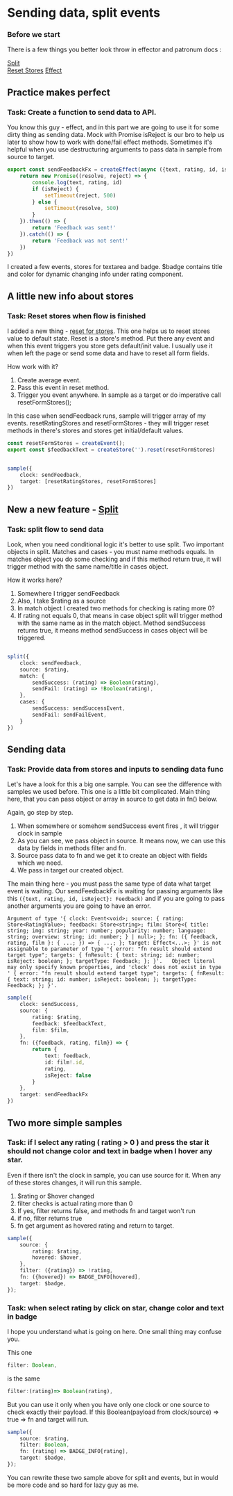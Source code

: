 # Sending data, split events

### Before we start

There is a few things you better look throw in effector and patronum docs :

[Split](https://effector.dev/docs/api/effector/split/)  
[Reset Stores](https://effector.dev/docs/api/effector/store#resettriggersarray)
[Effect](https://effector.dev/docs/api/effector/createEffect)

## Practice makes perfect
### Task: Create a function to send data to API.

You know this guy - effect, and in this part we are going to use it for some dirty thing as sending data. Mock with
Promise
isReject is our bro to help us later to show how to work with done/fail effect methods.
Sometimes it's helpful when you use destructuring arguments to pass data in sample from source to target.

```ts
export const sendFeedbackFx = createEffect(async ({text, rating, id, isReject}: Feedback) => {
    return new Promise((resolve, reject) => {
        console.log(text, rating, id)
        if (isReject) {
            setTimeout(reject, 500)
        } else {
            setTimeout(resolve, 500)
        }
    }).then(() => {
        return 'Feedback was sent!'
    }).catch(() => {
        return 'Feedback was not sent!'
    })
})

```

I created a few events, stores for textarea and badge. $badge contains title and color for dynamic changing info under
rating component.

## A little new info about stores
### Task: Reset stores when flow is finished

I added a new thing - [reset for  stores](https://effector.dev/docs/api/effector/store#resettriggersarray). This one
helps us to reset stores value to default state.
Reset is a store's method. Put there any event and when this event triggers you store gets default/init value.
I usually use it when left the page or send some data and have to reset all form fields.

How work with it?

1) Create average event.
2) Pass this event in reset method.
3) Trigger you event anywhere. In sample as a target or do imperative call resetFormStores();

In this case when sendFeedback runs, sample will trigger array of my events. resetRatingStores and resetFormStores -
they will trigger reset methods in there's stores and stores get initial/default values.

```ts
const resetFormStores = createEvent();
export const $feedbackText = createStore('').reset(resetFormStores)


sample({
    clock: sendFeedback,
    target: [resetRatingStores, resetFormStores]
})


```

## New a new feature - [Split](https://effector.dev/docs/api/effector/split/)
### Task: split  flow to send data

Look, when you need conditional logic it's better to use split.
Two important objects in split. Matches and cases - you must name methods equals. In matches object you do some checking
and if this method return true,
it will trigger method with the same name/title in cases object.

How it works here?

1) Somewhere I trigger sendFeedback
2) Also, I take $rating as a source
3) In match object I created two methods for checking is rating more 0?
4) If rating not equals 0, that means in case object split will trigger method with the same name as in the match
   object.
   Method sendSuccess returns true, it means method sendSuccess in cases object will be triggered.

```ts

split({
    clock: sendFeedback,
    source: $rating,
    match: {
        sendSuccess: (rating) => Boolean(rating),
        sendFail: (rating) => !Boolean(rating),
    },
    cases: {
        sendSuccess: sendSuccessEvent,
        sendFail: sendFailEvent,
    }
})

```

## Sending data
### Task: Provide data from stores and inputs to sending data func

Let's have a look for this a big one sample. You can see the difference with samples we used before. This one is a
little bit complicated.
Main thing here, that you can pass object or array in source to get data in fn() below.

Again, go step by step.

1) When somewhere or somehow sendSuccess event fires , it will trigger clock in sample
2) As you can see, we pass object in source. It means now, we can use this data by fields in methods filter and fn.
3) Source pass data to fn and we get it to create an object with fields which we need.
4) We pass in target our created object.

The main thing here - you must pass the same type of data what target event is waiting.
Our sendFeedbackFx is waiting for passing arguments like this ``({text, rating, id, isReject}: Feedback)`` and if you
are going to pass another arguments you are going to have an error.

``
Argument of type '{ clock: Event<void>; source: {
rating: Store<RatingValue>;
feedback: Store<string>;
film: Store<{ title: string; img: string; year: number; popularity: number; language: string; overview: string; id: number; } | null>; };
fn: ({ feedback, rating, film }: { ...; }) => { ...; }; target: Effect<...>; }' is not assignable to parameter of type '{ error: "fn result should extend target type";
targets: { fnResult: { text: string; id: number; isReject: boolean; }; targetType: Feedback; }; }'.
  Object literal may only specify known properties, and 'clock' does not exist in type '
{ error: "fn result should extend target type"; targets: { fnResult: { text: string; id: number; isReject: boolean; }; targetType: Feedback; }; }'.
``

```ts
sample({
    clock: sendSuccess,
    source: {
        rating: $rating,
        feedback: $feedbackText,
        film: $film,
    },
    fn: ({feedback, rating, film}) => {
        return {
            text: feedback,
            id: film!.id,
            rating,
            isReject: false
        }
    },
    target: sendFeedbackFx
})
```
## Two more simple samples
### Task: if I select any rating ( rating > 0 ) and press the star  it should not change color and text in badge when I hover any star.

Even if there isn't the clock in sample, you can use source for it. When any of these stores changes, it will run this
sample.

1) $rating or $hover changed
2) filter checks is actual rating more than 0
3) If yes, filter returns false, and methods fn and target won't run
4) if no, filter returns true
5) fn get argument as hovered rating and return to target.

```ts
sample({
    source: {
        rating: $rating,
        hovered: $hover,
    },
    filter: ({rating}) => !rating,
    fn: ({hovered}) => BADGE_INFO[hovered],
    target: $badge,
});


```

### Task: when select rating by click on star, change color and text in badge

I hope you understand what is going on here. One small thing may confuse you.

This one 
```ts
filter: Boolean,
``` 
is the same 
```ts
filter:(rating)=> Boolean(rating),
``` 
But you can use it only when you have only one clock or one source to check exactly their payload. If this Boolean(payload from clock/source) => true => fn and target will run.

```ts 
sample({
    source: $rating,
    filter: Boolean,
    fn: (rating) => BADGE_INFO[rating],
    target: $badge,
});


```

You can rewrite these two sample above for split and events, but in would be more code and so hard for lazy guy as me.
